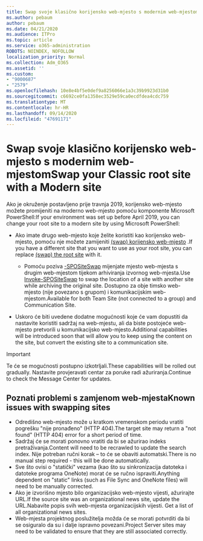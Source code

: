 ```yaml
---
title: Swap svoje klasično korijensko web-mjesto s modernim web-mjestom
ms.author: pebaum
author: pebaum
ms.date: 04/21/2020
ms.audience: ITPro
ms.topic: article
ms.service: o365-administration
ROBOTS: NOINDEX, NOFOLLOW
localization_priority: Normal
ms.collection: Adm_O365
ms.assetid: ''
ms.custom:
- "9000687"
- "2579"
ms.openlocfilehash: 10e8e4bf5e0def9a8256066e1a3c39b9923d31b0
ms.sourcegitcommit: c6692ce0fa1358ec3529e59ca0ecdfdea4cdc759
ms.translationtype: MT
ms.contentlocale: hr-HR
ms.lasthandoff: 09/14/2020
ms.locfileid: "47691171"
---
```

# <a name="swap-your-classic-root-site-with-a-modern-site"></a><span data-ttu-id="4122a-102">Swap svoje klasično korijensko web-mjesto s modernim web-mjestom</span><span class="sxs-lookup"><span data-stu-id="4122a-102">Swap your Classic root site with a Modern site</span></span>

<span data-ttu-id="4122a-103">Ako je okruženje postavljeno prije travnja 2019, korijensko web-mjesto možete promijeniti na moderno web-mjesto pomoću komponente Microsoft PowerShell:</span><span class="sxs-lookup"><span data-stu-id="4122a-103">If your environment was set up before April 2019, you can change your root site to a modern site by using Microsoft PowerShell:</span></span>

- <span data-ttu-id="4122a-104">Ako imate drugo web-mjesto koje želite koristiti kao korijensko web-mjesto, pomoću nje možete zamijeniti [(swap) korijensko web-mjesto](https://docs.microsoft.com/sharepoint/modern-root-site) .</span><span class="sxs-lookup"><span data-stu-id="4122a-104">If you have a different site that you want to use as your root site, you can replace [(swap) the root site](https://docs.microsoft.com/sharepoint/modern-root-site) with it.</span></span> 
    - <span data-ttu-id="4122a-105">Pomoću poziva [-SPOSiteSwap](https://docs.microsoft.com/powershell/module/sharepoint-online/invoke-spositeswap?view=sharepoint-ps) mijenjate mjesto web-mjesta s drugim web-mjestom tijekom arhiviranja izvornog web-mjesta.</span><span class="sxs-lookup"><span data-stu-id="4122a-105">Use [Invoke-SPOSiteSwap](https://docs.microsoft.com/powershell/module/sharepoint-online/invoke-spositeswap?view=sharepoint-ps) to swap the location of a site with another site while archiving the original site.</span></span> <span data-ttu-id="4122a-106">Dostupno za obje timsko web-mjesto (nije povezano s grupom) i komunikacijskim web-mjestom.</span><span class="sxs-lookup"><span data-stu-id="4122a-106">Available for both Team Site (not connected to a group) and Communication Site.</span></span> 

- <span data-ttu-id="4122a-107">Uskoro će biti uvedene dodatne mogućnosti koje će vam dopustiti da nastavite koristiti sadržaj na web-mjestu, ali da biste postojeće web-mjesto pretvorili u komunikacijsko web-mjesto.</span><span class="sxs-lookup"><span data-stu-id="4122a-107">Additional capabilities will be introduced soon that will allow you to keep using the content on the site, but convert the existing site to a communication site.</span></span> 
>[!Important]
><span data-ttu-id="4122a-108">Te će se mogućnosti postupno izkotrljali.</span><span class="sxs-lookup"><span data-stu-id="4122a-108">These capabilities will be rolled out gradually.</span></span> <span data-ttu-id="4122a-109">Nastavite provjeravati centar za poruke radi ažuriranja.</span><span class="sxs-lookup"><span data-stu-id="4122a-109">Continue to check the Message Center for updates.</span></span> 

## <a name="known-issues-with-swapping-sites"></a><span data-ttu-id="4122a-110">Poznati problemi s zamjenom web-mjesta</span><span class="sxs-lookup"><span data-stu-id="4122a-110">Known issues with swapping sites</span></span>

- <span data-ttu-id="4122a-111">Odredišno web-mjesto može u kratkom vremenskom periodu vratiti pogrešku "nije pronađeno" (HTTP 404).</span><span class="sxs-lookup"><span data-stu-id="4122a-111">The target site may return a "not found" (HTTP 404) error for a short period of time.</span></span>
- <span data-ttu-id="4122a-112">Sadržaj će se morati ponovno vratiti da bi se ažurirao indeks pretraživanja.</span><span class="sxs-lookup"><span data-stu-id="4122a-112">Content will need to be recrawled to update the search index.</span></span> <span data-ttu-id="4122a-113">Nije potreban ručni korak – to će se obaviti automatski.</span><span class="sxs-lookup"><span data-stu-id="4122a-113">There is no manual step required - this will be done automatically.</span></span>
- <span data-ttu-id="4122a-114">Sve što ovisi o "statički" vezama (kao što su sinkronizacija datoteka i datoteke programa OneNote) morat će se ručno ispraviti.</span><span class="sxs-lookup"><span data-stu-id="4122a-114">Anything dependent on "static" links (such as File Sync and OneNote files) will need to be manually corrected.</span></span>
- <span data-ttu-id="4122a-115">Ako je izvorišno mjesto bilo organizacijsko web-mjesto vijesti, ažurirajte URL.</span><span class="sxs-lookup"><span data-stu-id="4122a-115">If the source site was an organizational news site, update the URL.</span></span><span data-ttu-id="4122a-116">Nabavite popis svih web-mjesta organizacijskih vijesti.</span><span class="sxs-lookup"><span data-stu-id="4122a-116"> Get a list of all organizational news sites.</span></span>
- <span data-ttu-id="4122a-117">Web-mjesta projektnog poslužitelja možda će se morati potvrditi da bi se osiguralo da su i dalje ispravno povezani.</span><span class="sxs-lookup"><span data-stu-id="4122a-117">Project Server sites may need to be validated to ensure that they are still associated correctly.</span></span>
